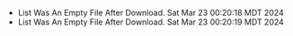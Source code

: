 *  List Was An Empty File After Download. Sat Mar 23 00:20:18 MDT 2024
*  List Was An Empty File After Download. Sat Mar 23 00:20:19 MDT 2024
